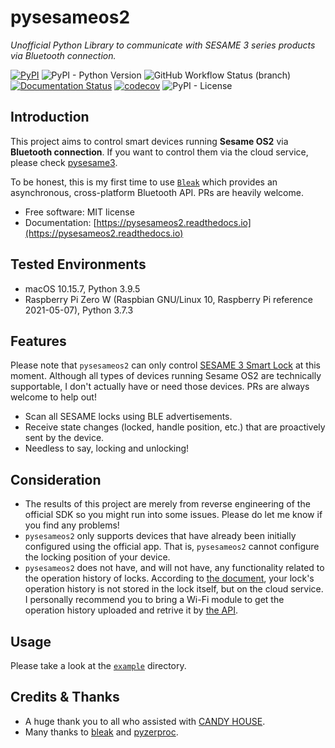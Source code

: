 # pysesameos2

_Unofficial Python Library to communicate with SESAME 3 series products via Bluetooth connection._

[![PyPI](https://img.shields.io/pypi/v/pysesameos2)](https://pypi.python.org/pypi/pysesameos2)
![PyPI - Python Version](https://img.shields.io/pypi/pyversions/pysesameos2)
![GitHub Workflow Status (branch)](https://img.shields.io/github/workflow/status/mochipon/pysesameos2/dev%20workflow/main)
[![Documentation Status](https://readthedocs.org/projects/pysesameos2/badge/?version=latest)](https://pysesameos2.readthedocs.io/en/latest/?badge=latest)
[![codecov](https://codecov.io/gh/mochipon/pysesameos2/branch/main/graph/badge.svg?token=EOkDeLXeG2)](https://codecov.io/gh/mochipon/pysesameos2)
![PyPI - License](https://img.shields.io/pypi/l/pysesameos2)

## Introduction

This project aims to control smart devices running **Sesame OS2** via **Bluetooth connection**. If you want to control them via the cloud service, please check [pysesame3](https://github.com/mochipon/pysesame3).

To be honest, this is my first time to use [`Bleak`](https://github.com/hbldh/bleak) which provides an asynchronous, cross-platform Bluetooth API. PRs are heavily welcome.

* Free software: MIT license
* Documentation: [https://pysesameos2.readthedocs.io](https://pysesameos2.readthedocs.io)

## Tested Environments

* macOS 10.15.7, Python 3.9.5
* Raspberry Pi Zero W (Raspbian GNU/Linux 10, Raspberry Pi reference 2021-05-07), Python 3.7.3

## Features

Please note that `pysesameos2` can only control [SESAME 3 Smart Lock](https://jp.candyhouse.co/products/sesame3) at this moment. Although all types of devices running Sesame OS2 are technically supportable, I don't actually have or need those devices. PRs are always welcome to help out!

* Scan all SESAME locks using BLE advertisements.
* Receive state changes (locked, handle position, etc.) that are proactively sent by the device.
* Needless to say, locking and unlocking!

## Consideration

- The results of this project are merely from reverse engineering of the official SDK so you might run into some issues. Please do let me know if you find any problems!
- `pysesameos2` only supports devices that have already been initially configured using the official app. That is, `pysesameos2` cannot configure the locking position of your device.
- `pysesameos2` does not have, and will not have, any functionality related to the operation history of locks.  According to [the document](https://doc.candyhouse.co/ja/flow_charts#sesame-%E5%B1%A5%E6%AD%B4%E6%A9%9F%E8%83%BD), your lock's operation history is not stored in the lock itself, but on the cloud service. I personally recommend you to bring a Wi-Fi module to get the operation history uploaded and retrive it by [the API](https://doc.candyhouse.co/ja/SesameAPI#sesame%E3%81%AE%E5%B1%A5%E6%AD%B4%E3%82%92%E5%8F%96%E5%BE%97).

## Usage

Please take a look at the [`example`](https://github.com/mochipon/pysesameos2/tree/main/example) directory.

## Credits & Thanks

* A huge thank you to all who assisted with [CANDY HOUSE](https://jp.candyhouse.co/).
* Many thanks to [bleak](https://github.com/hbldh/bleak) and [pyzerproc](https://github.com/emlove/pyzerproc).
